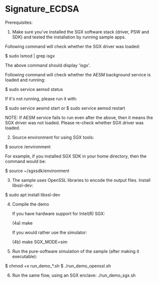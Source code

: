 # Signature_ECDSA

Prerequisites:

1) Make sure you've installed the SGX software stack (driver, PSW and SDK) 
and tested the installation by running sample apps.

Following command will check whether the SGX driver was loaded:

$ sudo lsmod | grep isgx

The above command should display 'isgx'.

Following command will check whether the AESM background service
is loaded and running:

$ sudo service aemsd status

If it's not running, please run it with:

$ sudo service aesmd start
or
$ sudo service aemsd restart

NOTE: If AESM service fails to run even after the above, then it means the
SGX driver was not loaded. Please re-check whether SGX driver was loaded.

2) Source environment for using SGX tools:

$ source <path of sgxsdk installation>/environment

For example, if you installed SGX SDK in your home directory, then the command would be:

$ source ~/sgxsdk/environment

3) The sample uses OpenSSL libraries to encode the output files. Install libssl-dev:

$ sudo apt install libssl-dev

4) Compile the demo

   If you have hardware support for Intel(R) SGX:

   (4a) make

   If you would rather use the simulator:

   (4b) make SGX_MODE=sim

5) Run the pure-software simulation of the sample (after making it executable):

$ chmod +x run_demo_*.sh
$ ./run_demo_openssl.sh

6) Run the same flow, using an SGX enclave:
./run_demo_sgx.sh
